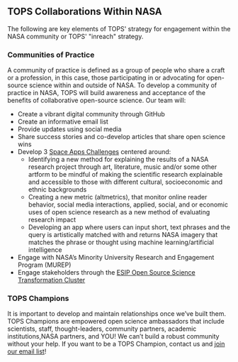 ## TOPS Collaborations Within NASA
The following are key elements of TOPS' strategy for engagement within the NASA community or TOPS' "inreach" strategy.
### Communities of Practice
A community of practice is defined as a group of people who share a craft or a profession, in this case, those participating in or advocating for open-source science within and outside of NASA. To develop a community of practice in NASA, TOPS will build awareness and acceptance of the benefits of collaborative open-source science. Our team will:
 - Create a vibrant digital community through GitHub
 - Create an informative email list
 - Provide updates using social media
 - Share success stories and co-develop articles that share open science wins
 - Develop 3 [Space Apps Challenges](https://www.spaceappschallenge.org) centered around:
    - Identifying a new method for explaining the results of a NASA research project through art, literature, music and/or some other artform to be mindful of making the scientific research explainable and accessible to those with different cultural, socioeconomic and ethnic backgrounds
    - Creating a new metric (altmetrics), that monitor online reader behavior, social media interactions, applied, social, and or economic uses of open science research as a new method of evaluating research impact
    - Developing an app where users can input short, text phrases and the query is artistically matched with and returns NASA imagery that matches the phrase or thought using machine learning/artificial intelligence
 - Engage with NASA’s Minority University Research and Engagement Program (MUREP)
 - Engage stakeholders through the [ESIP Open Source Science Transformation Cluster](https://wiki.esipfed.org/Open_Science_Cluster)
### TOPS Champions
It is important to develop and maintain relationships once we’ve built them. TOPS Champions are empowered open science ambassadors that include scientists, staff, thought-leaders, community partners, academic institutions,NASA partners, and YOU! We can’t build a robust community without your help. If you want to be a TOPS Champion, contact us and [join our email list](https://nasa.github.io/Transform-to-Open-Science/signup/)! 
